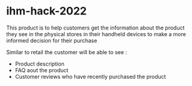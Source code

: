 # ihm-hack-2022

This product is to help customers get the information about the product they see in the physical stores in their handheld devices to make
a more informed decision for their purchase

Similar to retail the customer will be able to see :
- Product description
- FAQ aout the product
- Customer reviews who have recently purchased the product
